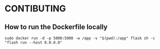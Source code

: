 # CONTIBUTING

## How to run the Dockerfile locally

```
sudo docker run -d -p 5000:5000 -w /app -v "$(pwd):/app" flask sh -c "flash run --host 0.0.0.0"

```